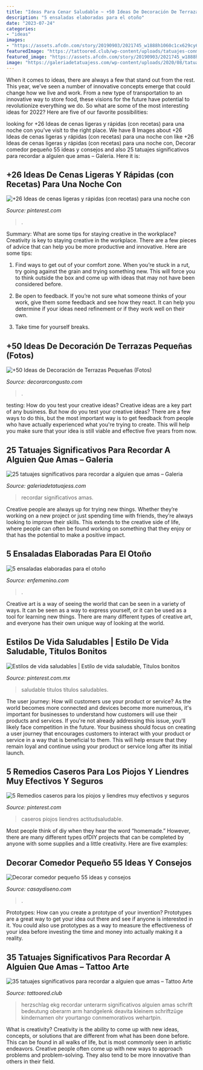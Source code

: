 ```yaml
---
title: "Ideas Para Cenar Saludable ~ +50 Ideas De Decoración De Terrazas Pequeñas (fotos) ️"
description: "5 ensaladas elaboradas para el otoño"
date: "2023-07-24"
categories:
- "ideas"
images:
- "https://assets.afcdn.com/story/20190903/2021745_w1888h1060c1cx629cy629cxt0cyt0cxb1257cyb1257.jpg"
featuredImage: "https://tattoored.club/wp-content/uploads/tatuajes-conmemorativos-2.jpg"
featured_image: "https://assets.afcdn.com/story/20190903/2021745_w1888h1060c1cx629cy629cxt0cyt0cxb1257cyb1257.jpg"
image: "https://galeriadetatuajess.com/wp-content/uploads/2020/08/tatuajes-conmemorativos-6.jpg"
---
```



When it comes to ideas, there are always a few that stand out from the rest. This year, we’ve seen a number of innovative concepts emerge that could change how we live and work. From a new type of transportation to an innovative way to store food, these visions for the future have potential to revolutionize everything we do. So what are some of the most interesting ideas for 2022? Here are five of our favorite possibilities:

	

		
looking for +26 Ideas de cenas ligeras y rápidas (con recetas) para una noche con you've visit to the right place. We have 8 Images about +26 Ideas de cenas ligeras y rápidas (con recetas) para una noche con like +26 Ideas de cenas ligeras y rápidas (con recetas) para una noche con, Decorar comedor pequeño 55 ideas y consejos and also 25 tatuajes significativos para recordar a alguien que amas – Galeria. Here it is:
		
    
## +26 Ideas De Cenas Ligeras Y Rápidas (con Recetas) Para Una Noche Con

<img loading=lazy src="https://i.pinimg.com/736x/32/a3/72/32a3723c893d93cc9afe7f2d0cbf08ee.jpg" onerror="this.onerror=null;this.src='https://tse3.mm.bing.net/th?id=OIP.vVAuMZzZrdGDfT3Qs9PA1QHaLH&amp;pid=15.1';" alt="+26 Ideas de cenas ligeras y rápidas (con recetas) para una noche con">

_Source: pinterest.com_

>. 

	

Summary: What are some tips for staying creative in the workplace?
Creativity is key to staying creative in the workplace. There are a few pieces of advice that can help you be more productive and innovative. Here are some tips:
1. Find ways to get out of your comfort zone. When you’re stuck in a rut, try going against the grain and trying something new. This will force you to think outside the box and come up with ideas that may not have been considered before.

2. Be open to feedback. If you’re not sure what someone thinks of your work, give them some feedback and see how they react. It can help you determine if your ideas need refinement or if they work well on their own.

3. Take time for yourself breaks.

    
## +50 Ideas De Decoración De Terrazas Pequeñas (Fotos) ️

<img loading=lazy src="https://www.decorarcongusto.com/wp-content/uploads/2021/12/fotos-de-terrazas-decoradas-640x690.jpg" onerror="this.onerror=null;this.src='https://tse3.mm.bing.net/th?id=OIP.BMVPL1xVhOdl4-U2u1tknQHaH_&amp;pid=15.1';" alt="+50 Ideas de Decoración de Terrazas Pequeñas (Fotos) ️">

_Source: decorarcongusto.com_

>. 

	

testing: How do you test your creative ideas?
Creative ideas are a key part of any business. But how do you test your creative ideas? There are a few ways to do this, but the most important way is to get feedback from people who have actually experienced what you're trying to create. This will help you make sure that your idea is still viable and effective five years from now.

    
## 25 Tatuajes Significativos Para Recordar A Alguien Que Amas – Galeria

<img loading=lazy src="https://galeriadetatuajess.com/wp-content/uploads/2020/08/tatuajes-conmemorativos-6.jpg" onerror="this.onerror=null;this.src='https://tse2.mm.bing.net/th?id=OIP.FwwOIk2b2MigBhXQiRl1FQHaKN&amp;pid=15.1';" alt="25 tatuajes significativos para recordar a alguien que amas – Galeria">

_Source: galeriadetatuajess.com_

>recordar significativos amas. 

	

Creative people are always up for trying new things. Whether they’re working on a new project or just spending time with friends, they’re always looking to improve their skills. This extends to the creative side of life, where people can often be found working on something that they enjoy or that has the potential to make a positive impact.

    
## 5 Ensaladas Elaboradas Para El Otoño

<img loading=lazy src="https://assets.afcdn.com/story/20190903/2021745_w1888h1060c1cx629cy629cxt0cyt0cxb1257cyb1257.jpg" onerror="this.onerror=null;this.src='https://tse1.mm.bing.net/th?id=OIP.D82pcf58t7LSXMjw8m8WDgHaEK&amp;pid=15.1';" alt="5 ensaladas elaboradas para el otoño">

_Source: enfemenino.com_

>. 

	

Creative art is a way of seeing the world that can be seen in a variety of ways. It can be seen as a way to express yourself, or it can be used as a tool for learning new things. There are many different types of creative art, and everyone has their own unique way of looking at the world.

    
## Estilos De Vida Saludables | Estilo De Vida Saludable, Titulos Bonitos

<img loading=lazy src="https://i.pinimg.com/736x/c0/27/fb/c027fb236c41a35c2ca69dfa4c6cfd5f.jpg" onerror="this.onerror=null;this.src='https://tse3.mm.bing.net/th?id=OIP.pL2V0OLwV9u9U6twCGap8wHaLJ&amp;pid=15.1';" alt="Estilos de vida saludables | Estilo de vida saludable, Titulos bonitos">

_Source: pinterest.com.mx_

>saludable titulos títulos saludables. 

	

The user journey: How will customers use your product or service?
As the world becomes more connected and devices become more numerous, it's important for businesses to understand how customers will use their products and services. If you're not already addressing this issue, you'll likely face competition in the future.
Your business should focus on creating a user journey that encourages customers to interact with your product or service in a way that is beneficial to them. This will help ensure that they remain loyal and continue using your product or service long after its initial launch.

    
## 5 Remedios Caseros Para Los Piojos Y Liendres Muy Efectivos Y Seguros

<img loading=lazy src="https://i.pinimg.com/736x/67/04/df/6704df673ee515478f78a567120322b8.jpg" onerror="this.onerror=null;this.src='https://tse2.mm.bing.net/th?id=OIP.Q96SxDs3dg8zBfs2MxIDvQHaFi&amp;pid=15.1';" alt="5 Remedios caseros para los piojos y liendres muy efectivos y seguros">

_Source: pinterest.com_

>caseros piojos liendres actitudsaludable. 

	

Most people think of diy when they hear the word “homemade.” However, there are many different types ofDIY projects that can be completed by anyone with some supplies and a little creativity. Here are five examples:

    
## Decorar Comedor Pequeño 55 Ideas Y Consejos

<img loading=lazy src="https://casaydiseno.com/wp-content/uploads/2016/05/comedores-modernos-diseno-estilo-escandinavo.jpg" onerror="this.onerror=null;this.src='https://tse1.mm.bing.net/th?id=OIP.Z4A-74LSx09rcJEcvPI4MwHaJ3&amp;pid=15.1';" alt="Decorar comedor pequeño 55 ideas y consejos">

_Source: casaydiseno.com_

>. 

	

Prototypes: How can you create a prototype of your invention?
Prototypes are a great way to get your idea out there and see if anyone is interested in it. You could also use prototypes as a way to measure the effectiveness of your idea before investing the time and money into actually making it a reality.

    
## 35 Tatuajes Significativos Para Recordar A Alguien Que Amas – Tattoo Arte

<img loading=lazy src="https://tattoored.club/wp-content/uploads/tatuajes-conmemorativos-2.jpg" onerror="this.onerror=null;this.src='https://tse2.mm.bing.net/th?id=OIP.O24OjlaEw8MQZXWwYV-m3gHaHa&amp;pid=15.1';" alt="35 tatuajes significativos para recordar a alguien que amas – Tattoo Arte">

_Source: tattoored.club_

>herzschlag ekg recordar unterarm significativos alguien amas schrift bedeutung oberarm arm handgelenk deavita kleinem schriftzüge kindernamen ohr yourtango conmemorativos wehartpin. 

	

What is creativity?
Creativity is the ability to come up with new ideas, concepts, or solutions that are different from what has been done before. This can be found in all walks of life, but is most commonly seen in artistic endeavors. Creative people often come up with new ways to approach problems and problem-solving. They also tend to be more innovative than others in their field.

